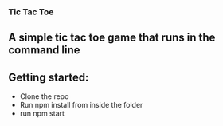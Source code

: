 ### Tic Tac Toe
## A simple tic tac toe game that runs in the command line

## Getting started:
* Clone the repo
* Run npm install from inside the folder
* run npm start
